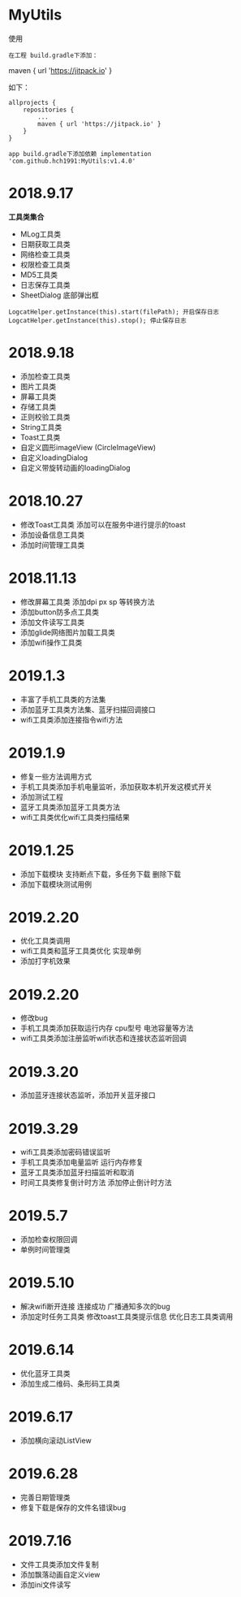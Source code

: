 # MyUtils

使用

    在工程 build.gradle下添加：

maven { url 'https://jitpack.io' }

如下：

	allprojects {
		repositories {
			...
			maven { url 'https://jitpack.io' }
		}
	}

    app build.gradle下添加依赖 implementation 'com.github.hch1991:MyUtils:v1.4.0'
  
  
# 2018.9.17

**工具类集合**
* MLog工具类 
* 日期获取工具类  
* 网络检查工具类
* 权限检查工具类
* MD5工具类
* 日志保存工具类
* SheetDialog 底部弹出框
```
LogcatHelper.getInstance(this).start(filePath); 开启保存日志
LogcatHelper.getInstance(this).stop(); 停止保存日志
```


# 2018.9.18
* 添加检查工具类 
* 图片工具类
* 屏幕工具类 
* 存储工具类 
* 正则校验工具类
* String工具类
* Toast工具类
* 自定义圆形imageView (CircleImageView)
* 自定义loadingDialog
* 自定义带旋转动画的loadingDialog

# 2018.10.27
* 修改Toast工具类 添加可以在服务中进行提示的toast
* 添加设备信息工具类
* 添加时间管理工具类

# 2018.11.13
* 修改屏幕工具类 添加dpi px sp 等转换方法
* 添加button防多点工具类
* 添加文件读写工具类
* 添加glide网络图片加载工具类
* 添加wifi操作工具类

# 2019.1.3
* 丰富了手机工具类的方法集
* 添加蓝牙工具类方法集、蓝牙扫描回调接口
* wifi工具类添加连接指令wifi方法

# 2019.1.9
* 修复一些方法调用方式
* 手机工具类添加手机电量监听，添加获取本机开发这模式开关
* 添加测试工程
* 蓝牙工具类添加蓝牙工具类方法
* wifi工具类优化wifi工具类扫描结果

# 2019.1.25
* 添加下载模块 支持断点下载，多任务下载 删除下载
* 添加下载模块测试用例

# 2019.2.20
* 优化工具类调用
* wifi工具类和蓝牙工具类优化 实现单例
* 添加打字机效果

# 2019.2.20
* 修改bug
* 手机工具类添加获取运行内存 cpu型号  电池容量等方法
* wifi工具类添加注册监听wifi状态和连接状态监听回调

# 2019.3.20
* 添加蓝牙连接状态监听，添加开关蓝牙接口

# 2019.3.29
* wifi工具类添加密码错误监听  
* 手机工具类添加电量监听 运行内存修复 
* 蓝牙工具类添加蓝牙扫描监听和取消  
* 时间工具类修复倒计时方法 添加停止倒计时方法

# 2019.5.7
* 添加检查权限回调
* 单例时间管理类

# 2019.5.10
* 解决wifi断开连接 连接成功 广播通知多次的bug
* 添加定时任务工具类  修改toast工具类提示信息  优化日志工具类调用

# 2019.6.14
* 优化蓝牙工具类
* 添加生成二维码、条形码工具类

# 2019.6.17
* 添加横向滚动ListView

# 2019.6.28
* 完善日期管理类
* 修复下载是保存的文件名错误bug

# 2019.7.16
* 文件工具类添加文件复制
* 添加飘落动画自定义view
* 添加ini文件读写
